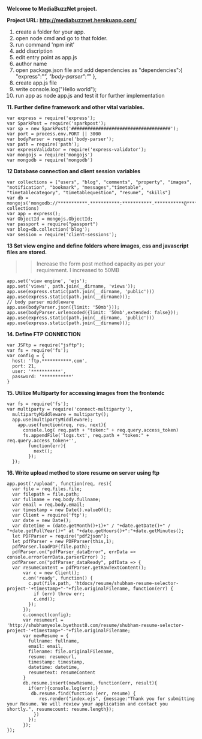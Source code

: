 **Welcome to MediaBuzzNet project.**

****Project URL: http://mediabuzznet.herokuapp.com/****

1. create a folder for your app.
2. open node cmd and go to that folder.
3. run command 'npm init'
4. add discription
5. edit entry point as app.js
6. author name
7. open package.json file and add dependencies as
"dependencies":{
  "express":"*",
  "body-parser":"*"
  },
8. create app.js file
9. write console.log("Hello world");
10. run app as node app.js and test it for further implementation

**11. Further define framework and other vital variables.**
>>
```nodejs
var express = require('express');
var SparkPost = require('sparkpost');
var sp = new SparkPost('#####################################');
var port = process.env.PORT || 3000
var bodyParser = require('body-parser');
var path = require('path');
var expressValidator = require('express-validator');
var mongojs = require('mongojs')
var mongodb = require('mongodb')
```

**12 Database connection and client session variables**
>>
```nodejs
var collections = ["users", "blog", "comments", "property", "images", "notification", "bookmark", "messages","timetable", "timetablecategory", "timetablequestion", "resume", "skills"]
var db = mongojs('mongodb://***********.***********:***********.***********@***********.mlab.com:***********/***********', collections)
var app = express();
var ObjectId = mongojs.ObjectId;
var passport = require("passport")
var blog=db.collection('blog');
var session = require('client-sessions');
```

**13 Set view engine and define folders where images, css and javascript files are stored.**
>> Increase the form post method capacity as per your requirement. I increased to 50MB
```nodejs
app.set('view engine', 'ejs');
app.set('views', path.join(__dirname, 'views'));
app.use(express.static(path.join(__dirname, 'public')))
app.use(express.static(path.join(__dirname)));
// body parser middleware
app.use(bodyParser.json({limit: '50mb'}));
app.use(bodyParser.urlencoded({limit: '50mb',extended: false}));
app.use(express.static(path.join(__dirname, 'public')))
app.use(express.static(path.join(__dirname)));
```

**14. Define FTP CONNECTION**
>>
```nodejs
var JSFtp = require("jsftp");
var fs = require('fs');
var config = {
  host: 'ftp.***********.com',
  port: 21,
  user: '***********',
  password: '***********'
}
```

**15. Utilize Multiparty for accessing images from the frontendc**
>>
```nodejs
var fs = require('fs');
var multiparty = require('connect-multiparty'),
  multipartyMiddleware = multiparty();
  app.use(multipartyMiddleware);
    app.use(function(req, res, next){
      console.log( req.path + "token:" + req.query.access_token)
      fs.appendFile('logs.txt', req.path + "token:" + req.query.access_token+'', 
        function(err){
          next(); 
        });
  });
```

**16. Write upload method to store resume on server using ftp**
>>
```nodejs
app.post('/upload', function(req, res){       
  var file = req.files.file;
  var filepath = file.path;
  var fullname = req.body.fullname;
  var email = req.body.email;
  var timestamp = new Date().valueOf();
  var Client = require('ftp');
  var date = new Date();
  var datetime = (date.getMonth()+1)+" / "+date.getDate()+" / "+date.getFullYear()+" at "+date.getHours()+":"+date.getMinutes();
  let PDFParser = require("pdf2json");
  let pdfParser = new PDFParser(this,1);
  pdfParser.loadPDF(file.path);         
  pdfParser.on("pdfParser_dataError", errData => console.error(errData.parserError) );
  pdfParser.on("pdfParser_dataReady", pdfData => {
  var resumeContent = pdfParser.getRawTextContent();
      var c = new Client();
      c.on('ready', function() {
        c.put(file.path, 'htdocs/resume/shubham-resume-selector-project-'+timestamp+"-"+file.originalFilename, function(err) {
          if (err) throw err;
          c.end();
        });
      });
      c.connect(config);
      var resumeurl = 'http://shubhamyeole.byethost8.com/resume/shubham-resume-selector-project-'+timestamp+"-"+file.originalFilename;
      var newResume = {
        fullname: fullname,
        email: email,
        filename: file.originalFilename,
        resume: resumeurl,
        timestamp: timestamp,
        datetime: datetime,
        resumetext: resumeContent
      }
      db.resume.insert(newResume, function(err, result){
        if(err){console.log(err);}
         db.resume.find(function (err, resume) {
            res.render("index.ejs", {message:"Thank you for submitting your Resume. We will review your application and contact you shortly.", resumecount: resume.length});
          })        
        });
      });   
});
```

